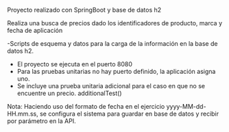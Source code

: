Proyecto realizado con SpringBoot y base de datos h2

Realiza una busca de precios dado los identificadores de producto, marca y fecha de aplicación

-Scripts de esquema y datos para la carga de la información en la base de datos h2.
- El proyecto se ejecuta en el puerto 8080
- Para las pruebas unitarias no hay puerto definido, la aplicación asigna uno.
- Se incluye una prueba unitaria adicional para el caso en que no se encuentre un precio. additionalTest()


Nota: Haciendo uso del formato de fecha en el ejercicio yyyy-MM-dd-HH.mm.ss, se configura el sistema para guardar en base de datos y recibir por parámetro en la API.
